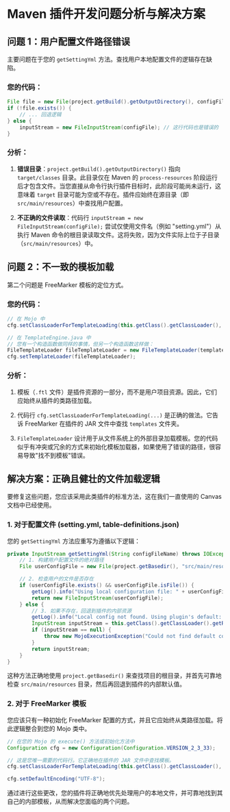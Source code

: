 
# Maven 插件开发问题分析与解决方案

## 问题 1：用户配置文件路径错误

主要问题在于您的 `getSettingYml` 方法。查找用户本地配置文件的逻辑存在缺陷。

### 您的代码：

```java
File file = new File(project.getBuild().getOutputDirectory(), configFile);
if (!file.exists()) {
    // ... 回退逻辑
} else {
    inputStream = new FileInputStream(configFile); // 这行代码也是错误的
}
```

### 分析：

1.  **错误目录**：`project.getBuild().getOutputDirectory()` 指向 `target/classes` 目录。此目录仅在 Maven 的 `process-resources` 阶段运行后才包含文件。当您直接从命令行执行插件目标时，此阶段可能尚未运行，这意味着 `target` 目录可能为空或不存在。插件应始终在源目录（即 `src/main/resources`）中查找用户配置。

2.  **不正确的文件读取**：代码行 `inputStream = new FileInputStream(configFile);` 尝试仅使用文件名（例如 "setting.yml"）从执行 Maven 命令的根目录读取文件。这将失败，因为文件实际上位于子目录（`src/main/resources`）中。

## 问题 2：不一致的模板加载

第二个问题是 FreeMarker 模板的定位方式。

### 您的代码：

```java
// 在 Mojo 中
cfg.setClassLoaderForTemplateLoading(this.getClass().getClassLoader(), "templates");

// 在 TemplateEngine.java 中
// 您有一个构造函数做同样的事情，但另一个构造函数这样做：
FileTemplateLoader fileTemplateLoader = new FileTemplateLoader(templateDir);
cfg.setTemplateLoader(fileTemplateLoader);
```

### 分析：

1.  模板（`.ftl` 文件）是插件资源的一部分，而不是用户项目资源。因此，它们应始终从插件的类路径加载。

2.  代码行 `cfg.setClassLoaderForTemplateLoading(...)` 是正确的做法。它告诉 FreeMarker 在插件的 JAR 文件中查找 `templates` 文件夹。

3.  `FileTemplateLoader` 设计用于从文件系统上的外部目录加载模板。您的代码似乎有冲突或冗余的方式来初始化模板加载器，如果使用了错误的路径，很容易导致"找不到模板"错误。

## 解决方案：正确且健壮的文件加载逻辑

要修复这些问题，您应该采用此类插件的标准方法，这在我们一直使用的 Canvas 文档中已经使用。

### 1. 对于配置文件 (setting.yml, table-definitions.json)

您的 `getSettingYml` 方法应重写为遵循以下逻辑：

```java
private InputStream getSettingYml(String configFileName) throws IOException, MojoExecutionException {
    // 1. 构建用户配置文件的绝对路径
    File userConfigFile = new File(project.getBasedir(), "src/main/resources/" + configFileName);

    // 2. 检查用户的文件是否存在
    if (userConfigFile.exists() && userConfigFile.isFile()) {
        getLog().info("Using local configuration file: " + userConfigFile.getAbsolutePath());
        return new FileInputStream(userConfigFile);
    } else {
        // 3. 如果不存在，回退到插件的内部资源
        getLog().info("Local config not found. Using plugin's default: " + configFileName);
        InputStream inputStream = this.getClass().getClassLoader().getResourceAsStream(configFileName);
        if (inputStream == null) {
            throw new MojoExecutionException("Could not find default config file in plugin: " + configFileName);
        }
        return inputStream;
    }
}
```

这种方法正确地使用 `project.getBasedir()` 来查找项目的根目录，并首先可靠地检查 `src/main/resources` 目录，然后再回退到插件的内部默认值。

### 2. 对于 FreeMarker 模板

您应该只有一种初始化 FreeMarker 配置的方式，并且它应始终从类路径加载。将此逻辑整合到您的 Mojo 类中。

```java
// 在您的 Mojo 的 execute() 方法或初始化方法中
Configuration cfg = new Configuration(Configuration.VERSION_2_3_33);

// 这是您唯一需要的代码行。它正确地在插件的 JAR 文件中查找模板。
cfg.setClassLoaderForTemplateLoading(this.getClass().getClassLoader(), "templates");

cfg.setDefaultEncoding("UTF-8");
```

通过进行这些更改，您的插件将正确地优先处理用户的本地文件，并可靠地找到其自己的内部模板，从而解决您面临的两个问题。
